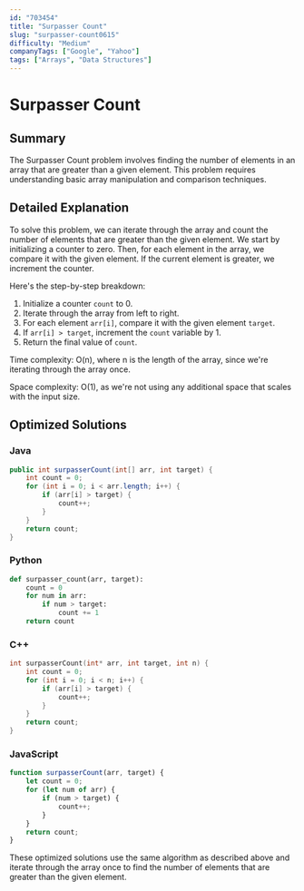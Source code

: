 ```yaml
---
id: "703454"
title: "Surpasser Count"
slug: "surpasser-count0615"
difficulty: "Medium"
companyTags: ["Google", "Yahoo"]
tags: ["Arrays", "Data Structures"]
---
```


# Surpasser Count

## Summary
The Surpasser Count problem involves finding the number of elements in an array that are greater than a given element. This problem requires understanding basic array manipulation and comparison techniques.

## Detailed Explanation
To solve this problem, we can iterate through the array and count the number of elements that are greater than the given element. We start by initializing a counter to zero. Then, for each element in the array, we compare it with the given element. If the current element is greater, we increment the counter.

Here's the step-by-step breakdown:

1. Initialize a counter `count` to 0.
2. Iterate through the array from left to right.
3. For each element `arr[i]`, compare it with the given element `target`.
4. If `arr[i] > target`, increment the `count` variable by 1.
5. Return the final value of `count`.

Time complexity: O(n), where n is the length of the array, since we're iterating through the array once.

Space complexity: O(1), as we're not using any additional space that scales with the input size.

## Optimized Solutions

### Java
```java
public int surpasserCount(int[] arr, int target) {
    int count = 0;
    for (int i = 0; i < arr.length; i++) {
        if (arr[i] > target) {
            count++;
        }
    }
    return count;
}
```

### Python
```python
def surpasser_count(arr, target):
    count = 0
    for num in arr:
        if num > target:
            count += 1
    return count
```

### C++
```cpp
int surpasserCount(int* arr, int target, int n) {
    int count = 0;
    for (int i = 0; i < n; i++) {
        if (arr[i] > target) {
            count++;
        }
    }
    return count;
}
```

### JavaScript
```javascript
function surpasserCount(arr, target) {
    let count = 0;
    for (let num of arr) {
        if (num > target) {
            count++;
        }
    }
    return count;
}
```
These optimized solutions use the same algorithm as described above and iterate through the array once to find the number of elements that are greater than the given element.